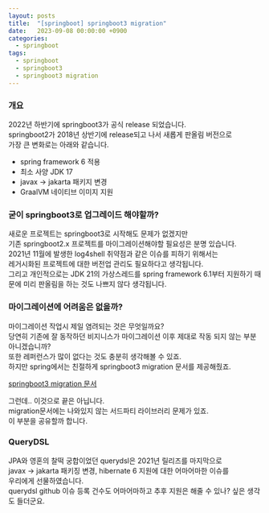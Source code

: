 ```yaml
---
layout: posts 
title:  "[springboot] springboot3 migration"
date:   2023-09-08 00:00:00 +0900 
categories: 
  - springboot
tags:
  - springboot
  - springboot3
  - springboot3 migration
---
```

### 개요
2022년 하반기에 springboot3가 공식 release 되었습니다.  
springboot2가 2018년 상반기에 release되고 나서 새롭게 판올림 버전으로  
가장 큰 변화로는 아래와 같습니다.  
* spring framework 6 적용
* 최소 사양 JDK 17
* javax -> jakarta 패키지 변경
* GraalVM 네이티브 이미지 지원

### 굳이 springboot3로 업그레이드 해야할까?
새로운 프로젝트는 springboot3로 시작해도 문제가 없겠지만  
기존 springboot2.x 프로젝트를 마이그레이션해야할 필요성은 분명 있습니다.  
2021년 11월에 발생한 log4shell 취약점과 같은 이슈를 피하기 위해서는  
레거시화된 프로젝트에 대한 버전업 관리도 필요하다고 생각됩니다.  
그리고 개인적으로는 JDK 21의 가상스레드를 spring framework 6.1부터 지원하기 때문에 미리 판올림을 하는 것도 나쁘지 않다 생각됩니다.

### 마이그레이션에 어려움은 없을까?
마이그레이션 작업시 제일 염려되는 것은 무엇일까요?  
당연히 기존에 잘 동작하던 비지니스가 마이그레이션 이후 제대로 작동 되지 않는 부분 아니겠습니까?  
또한 레퍼런스가 많이 없다는 것도 충분히 생각해볼 수 있죠.  
하지만 spring에서는 친절하게 springboot3 migration 문서를 제공해줬죠.

[springboot3 migration 문서](https://github.com/spring-projects/spring-boot/wiki/Spring-Boot-3.0-Migration-Guide)

그런데.. 이것으로 끝은 아닙니다.  
migration문서에는 나와있지 않는 서드파티 라이브러리 문제가 있죠.  
이 부분을 공유할까 합니다.

### QueryDSL
JPA와 영혼의 찰떡 궁합이었던 querydsl은 2021년 릴리즈를 마지막으로  
javax -> jakarta 패키징 변경, hibernate 6 지원에 대한 어마어마한 이슈를  
우리에게 선물하였습니다.  
querydsl github 이슈 등록 건수도 어마어마하고 추후 지원은 해줄 수 있나? 싶은 생각도 들더군요.  

